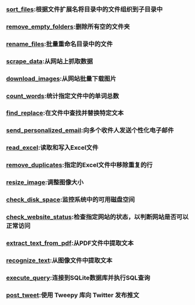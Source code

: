 ### [sort_files](https://github.com/LuoPoJunZi/Learn/new/main/Python/Auto_scripts/sort_files):根据文件扩展名将目录中的文件组织到子目录中
### [remove_empty_folders](https://github.com/LuoPoJunZi/Learn/new/main/Python/Auto_scripts/remove_empty_folders):删除所有空的文件夹
### [rename_files](https://github.com/LuoPoJunZi/Learn/new/main/Python/Auto_scripts/rename_files):批量重命名目录中的文件
### [scrape_data](https://github.com/LuoPoJunZi/Learn/new/main/Python/Auto_scripts/scrape_data):从网站上抓取数据
### [download_images](https://github.com/LuoPoJunZi/Learn/new/main/Python/Auto_scripts/download_images):从网站批量下载图片
### [count_words](https://github.com/LuoPoJunZi/Learn/new/main/Python/Auto_scripts/count_words):统计指定文件中的单词总数
### [find_replace](https://github.com/LuoPoJunZi/Learn/new/main/Python/Auto_scripts/find_replace):在文件中查找并替换特定文本
### [send_personalized_email](https://github.com/LuoPoJunZi/Learn/new/main/Python/Auto_scripts/send_personalized_email):向多个收件人发送个性化电子邮件
### [read_excel](https://github.com/LuoPoJunZi/Learn/new/main/Python/Auto_scripts/read_excel):读取和写入Excel文件
### [remove_duplicates](https://github.com/LuoPoJunZi/Learn/new/main/Python/Auto_scripts/remove_duplicates):指定的Excel文件中移除重复的行
### [resize_image](https://github.com/LuoPoJunZi/Learn/new/main/Python/Auto_scripts/resize_image):调整图像大小
### [check_disk_space](https://github.com/LuoPoJunZi/Learn/new/main/Python/Auto_scripts/check_disk_space):监控系统中的可用磁盘空间
### [check_website_status](https://github.com/LuoPoJunZi/Learn/new/main/Python/Auto_scripts/check_website_status):检查指定网站的状态，以判断网站是否可以正常访问
### [extract_text_from_pdf](https://github.com/LuoPoJunZi/Learn/new/main/Python/Auto_scripts/extract_text_from_pdf):从PDF文件中提取文本
### [recognize_text](https://github.com/LuoPoJunZi/Learn/new/main/Python/Auto_scripts/recognize_text):从图像文件中提取文本
### [execute_query](https://github.com/LuoPoJunZi/Learn/new/main/Python/Auto_scripts/execute_query):连接到SQLite数据库并执行SQL查询
### [post_tweet](https://github.com/LuoPoJunZi/Learn/tree/main/Python/Auto_scripts/post_tweet):使用 Tweepy 库向 Twitter 发布推文

